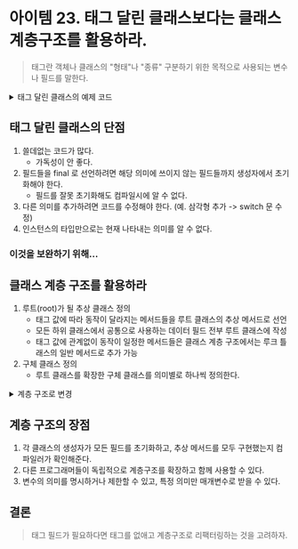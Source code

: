 # 아이템 23. 태그 달린 클래스보다는 클래스 계층구조를 활용하라. 

> 태그란 객체나 클래스의 "형태"나 "종류" 구분하기 위한 목적으로 사용되는 변수나 필드를 말한다.  


<details><summary>태그 달린 클래스의 예제 코드 </summary>
<div>

~~~java
    // 태그 달린 클래스
    public class Figure {
        enum Shape { RECTANGLE, CIRCLE };
		
		// 태그 필드 : 현재 모양을 나타낸다. Circle or Rectangle 
        final Shape shape;
    
        double length;
        double width;
    
        double radius;
    
        Figure(double radius) {
            shape = Shape.CIRCLE;
            this.radius = radius;
        }
    
        Figure(double length, double width) {
            shape = Shape.RECTANGLE;
            this.length = length;
            this.width = width;
        }
    
        double area() {
            switch (shape) {
                case RECTANGLE :
                    return length * width;
                case CIRCLE :
                    return Math.PI * (radius * radius);
                default:
                    throw new AssertionError(shape);
            }
        }
    }
~~~
</div>
</details>


## 태그 달린 클래스의 단점 
1. 쓸데없는 코드가 많다.
   - 가독성이 안 좋다. 
2. 필드들을 final 로 선언하려면 해당 의미에 쓰이지 않는 필드들까지 생성자에서 초기화해야 한다.
   - 필드를 잘못 초기화해도 컴파일시에 알 수 없다. 
3. 다른 의미를 추가하려면 코드를 수정해야 한다. (예. 삼각형 추가 -> switch 문 수정)
4. 인스턴스의 타입만으로는 현재 나타내는 의미를 알 수 없다. 

### 이것을 보완하기 위해... 

## 클래스 계층 구조를 활용하라 
1. 루트(root)가 될 추상 클래스 정의 
    - 태그 값에 따라 동작이 달라지는 메서드들을 루트 클래스의 추상 메서드로 선언
    - 모든 하위 클래스에서 공통으로 사용하는 데이터 필드 전부 루트 클래스에 작성
    - 태그 값에 관계없이 동작이 일정한 메서드들은 클래스 계층 구조에서는 루크 틀래스의 일반 메서드로 추가 가능
2. 구체 클래스 정의
    - 루트 클래스를 확장한 구체 클래스를 의미별로 하나씩 정의한다. 
<details><summary>계층 구조로 변경</summary>
<div>

~~~java
    public abstract class NewFigure {
    
        abstract double area();
    
    }
~~~

~~~java
    public class Circle extends NewFigure {
        final double radius;
    
        Circle(double radius) {
            this.radius = radius;
        }
    
        @Override
        double area() {
            return Math.PI * (radius * radius);
        }
    }
~~~

~~~java
    public class Rectangle extends NewFigure{
    
        final double length;
        final double width;
        Rectangle(double length, double width) {
            this.length = length;
            this.width = width;
        }
    
        @Override
        double area() {
            return length * width;
        }
    }
~~~

</div></details>

## 계층 구조의 장점 
1. 각 클래스의 생성자가 모든 필드를 초기화하고, 추상 메서드를 모두 구현했는지 컴파일러가 확인해준다.
2. 다른 프로그래머들이 독립적으로 계층구조를 확장하고 함께 사용할 수 있다.
3. 변수의 의미를 명시하거나 제한할 수 있고, 특정 의미만 매개변수로 받을 수 있다. 

## 결론
> 태그 필드가 필요하다면 태그를 없애고 계층구조로 리팩터링하는 것을 고려하자.
    